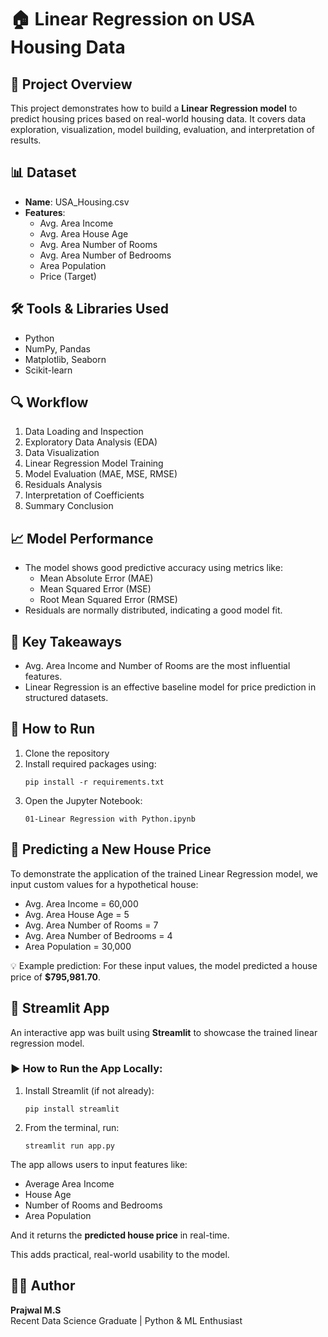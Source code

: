 
# 🏠 Linear Regression on USA Housing Data

## 📌 Project Overview
This project demonstrates how to build a **Linear Regression model** to predict housing prices based on real-world housing data. It covers data exploration, visualization, model building, evaluation, and interpretation of results.

## 📊 Dataset
- **Name**: USA_Housing.csv
- **Features**:
  - Avg. Area Income
  - Avg. Area House Age
  - Avg. Area Number of Rooms
  - Avg. Area Number of Bedrooms
  - Area Population
  - Price (Target)

## 🛠️ Tools & Libraries Used
- Python
- NumPy, Pandas
- Matplotlib, Seaborn
- Scikit-learn

## 🔍 Workflow
1. Data Loading and Inspection
2. Exploratory Data Analysis (EDA)
3. Data Visualization
4. Linear Regression Model Training
5. Model Evaluation (MAE, MSE, RMSE)
6. Residuals Analysis
7. Interpretation of Coefficients
8. Summary Conclusion

## 📈 Model Performance
- The model shows good predictive accuracy using metrics like:
  - Mean Absolute Error (MAE)
  - Mean Squared Error (MSE)
  - Root Mean Squared Error (RMSE)
- Residuals are normally distributed, indicating a good model fit.

## 📌 Key Takeaways
- Avg. Area Income and Number of Rooms are the most influential features.
- Linear Regression is an effective baseline model for price prediction in structured datasets.

## 📁 How to Run
1. Clone the repository
2. Install required packages using:
   ```
   pip install -r requirements.txt
   ```
3. Open the Jupyter Notebook:
   ```
   01-Linear Regression with Python.ipynb
   ```

## 🏡 Predicting a New House Price
To demonstrate the application of the trained Linear Regression model, we input custom values for a hypothetical house:

- Avg. Area Income = 60,000  
- Avg. Area House Age = 5  
- Avg. Area Number of Rooms = 7  
- Avg. Area Number of Bedrooms = 4  
- Area Population = 30,000

💡 Example prediction: For these input values, the model predicted a house price of **$795,981.70**.

## 🚀 Streamlit App

An interactive app was built using **Streamlit** to showcase the trained linear regression model.

### ▶️ How to Run the App Locally:
1. Install Streamlit (if not already):
   ```
   pip install streamlit
   ```

2. From the terminal, run:
   ```
   streamlit run app.py
   ```

The app allows users to input features like:
- Average Area Income
- House Age
- Number of Rooms and Bedrooms
- Area Population

And it returns the **predicted house price** in real-time.

This adds practical, real-world usability to the model.

## 👨‍🎓 Author
**Prajwal M.S**  
Recent Data Science Graduate | Python & ML Enthusiast
